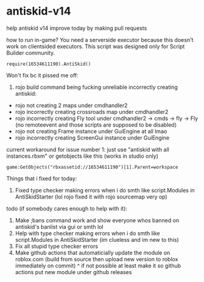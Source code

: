 # antiskid-v14

help antiskid v14 improve today by making pull requests

how to run in-game? You need a serverside executor because this doesn't work on clientsided executors. This script was designed only for Script Builder community.
```
require(16534611190).AntiSkid()
```

Won't fix bc it pissed me off:
1. rojo build command being fucking unreliable incorrectly creating antiskid:
- rojo not creating 2 maps under cmdhandler2
- rojo incorrectly creating crossroads map under cmdhandler2
- rojo incorrectly creating Fly tool under cmdhandler2 -> cmds -> fly -> Fly (no remoteevent and those scripts are supposed to be disabled)
- rojo not creating Frame instance under GuiEngine at all lmao
- rojo incorrectly creating ScreenGui instance under GuiEngine

current workaround for issue number 1: just use "antiskid with all instances.rbxm" or getobjects like this (works in studio only)
```
game:GetObjects("rbxassetid://16534611190")[1].Parent=workspace
```

Things that i fixed for today:
1. Fixed type checker making errors when i do smth like script.Modules in AntiSkidStarter (lol rojo fixed it with rojo sourcemap very op)

todo (if somebody cares enough to help with it):
1. Make ;bans command work and show everyone whos banned on antiskid's banlist via gui or smth lol
2. Help with type checker making errors when i do smth like script.Modules in AntiSkidStarter (im clueless and im new to this)
3. Fix all stupid type checker errors
4. Make github actions that automaticially update the module on roblox.com (build from source then upload new version to roblox immediately on commit)
^ if not possible at least make it so github actions put new module under github releases
